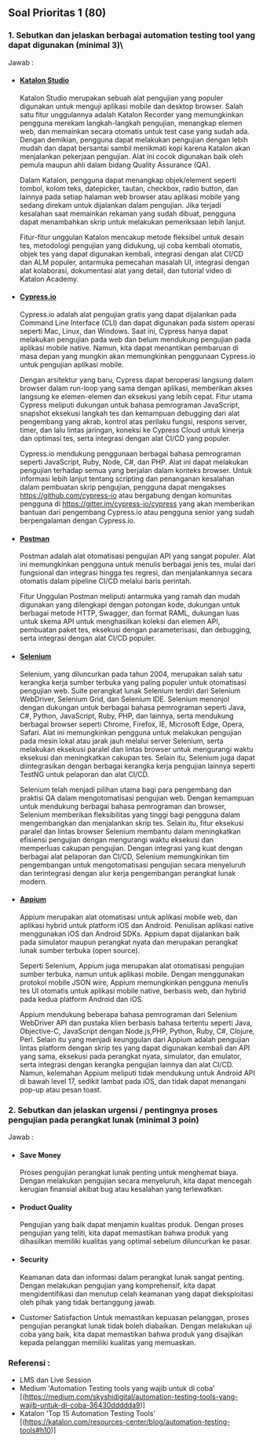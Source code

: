 ## Soal Prioritas 1 (80)
### 1. Sebutkan dan jelaskan berbagai automation testing tool yang dapat digunakan (minimal 3)\
Jawab : 
- #### [Katalon Studio](https://www.katalon.com/)
    
    Katalon Studio merupakan sebuah alat pengujian yang populer digunakan untuk menguji aplikasi mobile dan desktop browser. Salah satu fitur unggulannya adalah Katalon Recorder yang memungkinkan pengguna merekam langkah-langkah pengujian, menangkap elemen web, dan memainkan secara otomatis untuk test case yang sudah ada. Dengan demikian, pengguna dapat melakukan pengujian dengan lebih mudah dan dapat bersantai sambil menikmati kopi karena Katalon akan menjalankan pekerjaan pengujian. Alat ini cocok digunakan baik oleh pemula maupun ahli dalam bidang Quality Assurance (QA).

    Dalam Katalon, pengguna dapat menangkap objek/element seperti tombol, kolom teks, datepicker, tautan, checkbox, radio button, dan lainnya pada setiap halaman web browser atau aplikasi mobile yang sedang direkam untuk dijalankan dalam pengujian. Jika terjadi kesalahan saat memainkan rekaman yang sudah dibuat, pengguna dapat menambahkan skrip untuk melakukan pemeriksaan lebih lanjut.

    Fitur-fitur unggulan Katalon mencakup metode fleksibel untuk desain tes, metodologi pengujian yang didukung, uji coba kembali otomatis, objek tes yang dapat digunakan kembali, integrasi dengan alat CI/CD dan ALM populer, antarmuka pemecahan masalah UI, integrasi dengan alat kolaborasi, dokumentasi alat yang detail, dan tutorial video di Katalon Academy.

- #### [Cypress.io](https://www.cypress.io/)

    Cypress.io adalah alat pengujian gratis yang dapat dijalankan pada Command Line Interface (CLI) dan dapat digunakan pada sistem operasi seperti Mac, Linux, dan Windows. Saat ini, Cypress hanya dapat melakukan pengujian pada web dan belum mendukung pengujian pada aplikasi mobile native. Namun, kita dapat menantikan pembaruan di masa depan yang mungkin akan memungkinkan penggunaan Cypress.io untuk pengujian aplikasi mobile.

    Dengan arsitektur yang baru, Cypress dapat beroperasi langsung dalam browser dalam run-loop yang sama dengan aplikasi, memberikan akses langsung ke elemen-elemen dan eksekusi yang lebih cepat. Fitur utama Cypress meliputi dukungan untuk bahasa pemrograman JavaScript, snapshot eksekusi langkah tes dan kemampuan debugging dari alat pengembang yang akrab, kontrol atas perilaku fungsi, respons server, timer, dan lalu lintas jaringan, koneksi ke Cypress Cloud untuk kinerja dan optimasi tes, serta integrasi dengan alat CI/CD yang populer.

    Cypress.io mendukung penggunaan berbagai bahasa pemrograman seperti JavaScript, Ruby, Node, C#, dan PHP. Alat ini dapat melakukan pengujian terhadap semua yang berjalan dalam konteks browser. Untuk informasi lebih lanjut tentang scripting dan penanganan kesalahan dalam pembuatan skrip pengujian, pengguna dapat mengakses https://github.com/cypress-io atau bergabung dengan komunitas pengguna di https://gitter.im/cypress-io/cypress yang akan memberikan bantuan dari pengembang Cypress.io atau pengguna senior yang sudah berpengalaman dengan Cypress.io. 

- #### [Postman](https://www.postman.com/)

    Postman adalah alat otomatisasi pengujian API yang sangat populer. Alat ini memungkinkan pengguna untuk menulis berbagai jenis tes, mulai dari fungsional dan integrasi hingga tes regresi, dan menjalankannya secara otomatis dalam pipeline CI/CD melalui baris perintah.

    Fitur Unggulan Postman meliputi antarmuka yang ramah dan mudah digunakan yang dilengkapi dengan potongan kode, dukungan untuk berbagai metode HTTP, Swagger, dan format RAML, dukungan luas untuk skema API untuk menghasilkan koleksi dan elemen API, pembuatan paket tes, eksekusi dengan parameterisasi, dan debugging, serta integrasi dengan alat CI/CD populer. 


- #### [Selenium](https://www.selenium.dev/)

    Selenium, yang diluncurkan pada tahun 2004, merupakan salah satu kerangka kerja sumber terbuka yang paling populer untuk otomatisasi pengujian web. Suite perangkat lunak Selenium terdiri dari Selenium WebDriver, Selenium Grid, dan Selenium IDE. Selenium menonjol dengan dukungan untuk berbagai bahasa pemrograman seperti Java, C#, Python, JavaScript, Ruby, PHP, dan lainnya, serta mendukung berbagai browser seperti Chrome, Firefox, IE, Microsoft Edge, Opera, Safari. Alat ini memungkinkan pengguna untuk melakukan pengujian pada mesin lokal atau jarak jauh melalui server Selenium, serta melakukan eksekusi paralel dan lintas browser untuk mengurangi waktu eksekusi dan meningkatkan cakupan tes. Selain itu, Selenium juga dapat diintegrasikan dengan berbagai kerangka kerja pengujian lainnya seperti TestNG untuk pelaporan dan alat CI/CD.

    Selenium telah menjadi pilihan utama bagi para pengembang dan praktisi QA dalam mengotomatisasi pengujian web. Dengan kemampuan untuk mendukung berbagai bahasa pemrograman dan browser, Selenium memberikan fleksibilitas yang tinggi bagi pengguna dalam mengembangkan dan menjalankan skrip tes. Selain itu, fitur eksekusi paralel dan lintas browser Selenium membantu dalam meningkatkan efisiensi pengujian dengan mengurangi waktu eksekusi dan memperluas cakupan pengujian. Dengan integrasi yang kuat dengan berbagai alat pelaporan dan CI/CD, Selenium memungkinkan tim pengembangan untuk mengotomatisasi pengujian secara menyeluruh dan terintegrasi dengan alur kerja pengembangan perangkat lunak modern.

- #### [Appium](http://appium.io/)

    Appium merupakan alat otomatisasi untuk aplikasi mobile web, dan aplikasi hybrid untuk platform iOS dan Android. Penulisan aplikasi native menggunakan iOS dan Android SDKs. Appium dapat dijalankan baik pada simulator maupun perangkat nyata dan merupakan perangkat lunak sumber terbuka (open source).

    Seperti Selenium, Appium juga merupakan alat otomatisasi pengujian sumber terbuka, namun untuk aplikasi mobile. Dengan menggunakan protokol mobile JSON wire, Appium memungkinkan pengguna menulis tes UI otomatis untuk aplikasi mobile native, berbasis web, dan hybrid pada kedua platform Android dan iOS.

    Appium mendukung beberapa bahasa pemrograman dari Selenium WebDriver API dan pustaka klien berbasis bahasa tertentu seperti Java, Objective-C, JavaScript dengan Node.js,PHP, Python, Ruby, C#, Clojure, Perl. Selain itu yang menjadi keunggulan dari Appium adalah pengujian lintas platform dengan skrip tes yang dapat digunakan kembali dan API yang sama, eksekusi pada perangkat nyata, simulator, dan emulator, serta integrasi dengan kerangka pengujian lainnya dan alat CI/CD. Namun, kelemahan Appium meliputi tidak mendukung untuk Android API di bawah level 17, sedikit lambat pada iOS, dan tidak dapat menangani pop-up atau pesan toast.

### 2. Sebutkan dan jelaskan urgensi / pentingnya proses pengujian pada perangkat lunak (minimal 3 poin)
Jawab :
- #### Save Money
    Proses pengujian perangkat lunak penting untuk menghemat biaya. Dengan melakukan pengujian secara menyeluruh, kita dapat mencegah kerugian finansial akibat bug atau kesalahan yang terlewatkan.

- #### Product Quality
    Pengujian yang baik dapat menjamin kualitas produk. Dengan proses pengujian yang teliti, kita dapat memastikan bahwa produk yang dihasilkan memiliki kualitas yang optimal sebelum diluncurkan ke pasar.

- #### Security
    Keamanan data dan informasi dalam perangkat lunak sangat penting. Dengan melakukan pengujian yang komprehensif, kita dapat mengidentifikasi dan menutup celah keamanan yang dapat dieksploitasi oleh pihak yang tidak bertanggung jawab.

- Customer Satisfaction
    Untuk memastikan kepuasan pelanggan, proses pengujian perangkat lunak tidak boleh diabaikan. Dengan melakukan uji coba yang baik, kita dapat memastikan bahwa produk yang disajikan kepada pelanggan memiliki kualitas yang memuaskan.

### Referensi : 
- LMS dan Live Session
- Medium 'Automation Testing tools yang wajib untuk di coba' [(https://medium.com/skyshidigital/automation-testing-tools-yang-wajib-untuk-di-coba-36430ddddda9)]
- Katalon 'Top 15 Automation Testing Tools' [(https://katalon.com/resources-center/blog/automation-testing-tools#h10)]